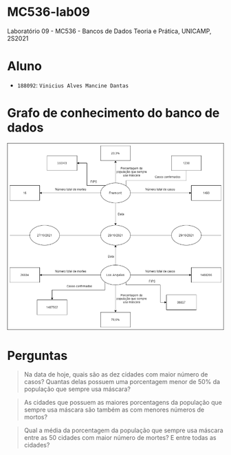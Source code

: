 # MC536-lab09
Laboratório 09 - MC536 - Bancos de Dados Teoria e Prática, UNICAMP, 2S2021

# Aluno
* `188092`: `Vinicius Alves Mancine Dantas`

# Grafo de conhecimento do banco de dados
![Grafo de conhecimento](images/grafo_conhecimento.png)

# Perguntas

> Na data de hoje, quais são as dez cidades com maior número de casos? Quantas delas possuem uma porcentagem menor de 50% da população que sempre usa máscara?

> As cidades que possuem as maiores porcentagens da população que sempre usa máscara são também as com menores números de mortos?

> Qual a média da porcentagem da população que sempre usa máscara entre as 50 cidades com maior número de mortes? E entre todas as cidades?
